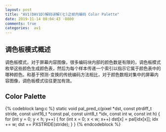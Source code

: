 ```yaml
---
layout: post
title: "AV1(DAV1D)解码详解(七)之帧内编码 Color Palette"
date: 2019-11-14 08:04:43 -0800
comments: true
categories:  av1
---
```


## 调色板模式概述

调色板模式，对于屏幕内容图像，很多编码块内部的颜色数是有限的，调色板模式枚举这些颜色生成颜色表，然后为每个样本传递一个索引以指示它属于颜色表中的哪种颜色。和基于预测-变换的传统编码方法相比，对于颜色数相对集中的屏幕内容图像，调色板模式往往更加有效。

## Color Palette

{% codeblock lang:c %}
static void pal_pred_c(pixel *dst, const ptrdiff_t stride,
                       const uint16_t *const pal, const uint8_t *idx,
                       const int w, const int h)
{
    for (int y = 0; y < h; y++) {
        for (int x = 0; x < w; x++)
            dst[x] = pal[idx[x]];
        idx += w;
        dst += PXSTRIDE(stride);
    }
}
{% endcodeblock %}

